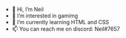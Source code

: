 - 👋 Hi, I’m Neil
- 👀 I’m interested in gamimg
- 🌱 I’m currently learning HTML and CSS
- 📫 You can reach me on discord: Neil#7657

<!---
01Neil/01Neil is a ✨ special ✨ repository because its `README.md` (this file) appears on your GitHub profile.
You can click the Preview link to take a look at your changes.
--->
